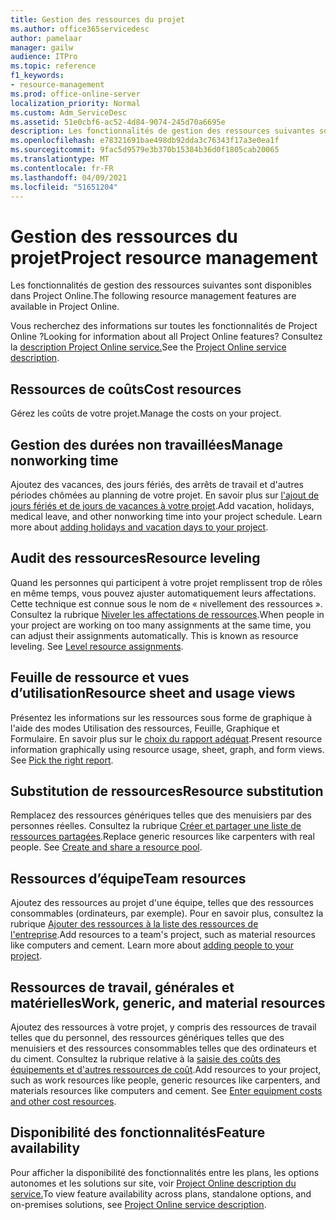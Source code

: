```yaml
---
title: Gestion des ressources du projet
ms.author: office365servicedesc
author: pamelaar
manager: gailw
audience: ITPro
ms.topic: reference
f1_keywords:
- resource-management
ms.prod: office-online-server
localization_priority: Normal
ms.custom: Adm_ServiceDesc
ms.assetid: 51e0cbf6-ac52-4d84-9074-245d70a6695e
description: Les fonctionnalités de gestion des ressources suivantes sont disponibles dans Project Online.
ms.openlocfilehash: e78321691bae498db92dda3c76343f17a3e0ea1f
ms.sourcegitcommit: 9fac5d9579e3b370b15384b36d0f1805cab20065
ms.translationtype: MT
ms.contentlocale: fr-FR
ms.lasthandoff: 04/09/2021
ms.locfileid: "51651204"
---
```

# <a name="project-resource-management"></a><span data-ttu-id="07241-103">Gestion des ressources du projet</span><span class="sxs-lookup"><span data-stu-id="07241-103">Project resource management</span></span>

<span data-ttu-id="07241-104">Les fonctionnalités de gestion des ressources suivantes sont disponibles dans Project Online.</span><span class="sxs-lookup"><span data-stu-id="07241-104">The following resource management features are available in Project Online.</span></span>
  
<span data-ttu-id="07241-105">Vous recherchez des informations sur toutes les fonctionnalités de Project Online ?</span><span class="sxs-lookup"><span data-stu-id="07241-105">Looking for information about all Project Online features?</span></span> <span data-ttu-id="07241-106">Consultez la [description Project Online service.](project-online-service-description.md)</span><span class="sxs-lookup"><span data-stu-id="07241-106">See the [Project Online service description](project-online-service-description.md).</span></span>
  
## <a name="cost-resources"></a><span data-ttu-id="07241-107">Ressources de coûts</span><span class="sxs-lookup"><span data-stu-id="07241-107">Cost resources</span></span>

<span data-ttu-id="07241-108">Gérez les coûts de votre projet.</span><span class="sxs-lookup"><span data-stu-id="07241-108">Manage the costs on your project.</span></span>
  
## <a name="manage-nonworking-time"></a><span data-ttu-id="07241-109">Gestion des durées non travaillées</span><span class="sxs-lookup"><span data-stu-id="07241-109">Manage nonworking time</span></span>

<span data-ttu-id="07241-p102">Ajoutez des vacances, des jours fériés, des arrêts de travail et d'autres périodes chômées au planning de votre projet. En savoir plus sur [l'ajout de jours fériés et de jours de vacances à votre projet](https://go.microsoft.com/fwlink/p/?LinkId=271337).</span><span class="sxs-lookup"><span data-stu-id="07241-p102">Add vacation, holidays, medical leave, and other nonworking time into your project schedule. Learn more about [adding holidays and vacation days to your project](https://go.microsoft.com/fwlink/p/?LinkId=271337).</span></span>
  
## <a name="resource-leveling"></a><span data-ttu-id="07241-112">Audit des ressources</span><span class="sxs-lookup"><span data-stu-id="07241-112">Resource leveling</span></span>

<span data-ttu-id="07241-p103">Quand les personnes qui participent à votre projet remplissent trop de rôles en même temps, vous pouvez ajuster automatiquement leurs affectations. Cette technique est connue sous le nom de « nivellement des ressources ». Consultez la rubrique [Niveler les affectations de ressources](https://go.microsoft.com/fwlink/p/?LinkId=271348).</span><span class="sxs-lookup"><span data-stu-id="07241-p103">When people in your project are working on too many assignments at the same time, you can adjust their assignments automatically. This is known as resource leveling. See [Level resource assignments](https://go.microsoft.com/fwlink/p/?LinkId=271348).</span></span>
  
## <a name="resource-sheet-and-usage-views"></a><span data-ttu-id="07241-116">Feuille de ressource et vues d’utilisation</span><span class="sxs-lookup"><span data-stu-id="07241-116">Resource sheet and usage views</span></span>

<span data-ttu-id="07241-p104">Présentez les informations sur les ressources sous forme de graphique à l'aide des modes Utilisation des ressources, Feuille, Graphique et Formulaire. En savoir plus sur le [choix du rapport adéquat](https://go.microsoft.com/fwlink/?LinkId=402920).</span><span class="sxs-lookup"><span data-stu-id="07241-p104">Present resource information graphically using resource usage, sheet, graph, and form views. See [Pick the right report](https://go.microsoft.com/fwlink/?LinkId=402920).</span></span>
  
## <a name="resource-substitution"></a><span data-ttu-id="07241-119">Substitution de ressources</span><span class="sxs-lookup"><span data-stu-id="07241-119">Resource substitution</span></span>

<span data-ttu-id="07241-p105">Remplacez des ressources génériques telles que des menuisiers par des personnes réelles. Consultez la rubrique [Créer et partager une liste de ressources partagées](https://go.microsoft.com/fwlink/?LinkId=402921).</span><span class="sxs-lookup"><span data-stu-id="07241-p105">Replace generic resources like carpenters with real people. See [Create and share a resource pool](https://go.microsoft.com/fwlink/?LinkId=402921).</span></span>
  
## <a name="team-resources"></a><span data-ttu-id="07241-122">Ressources d’équipe</span><span class="sxs-lookup"><span data-stu-id="07241-122">Team resources</span></span>

<span data-ttu-id="07241-p106">Ajoutez des ressources au projet d'une équipe, telles que des ressources consommables (ordinateurs, par exemple). Pour en savoir plus, consultez la rubrique [Ajouter des ressources à la liste des ressources de l'entreprise](https://go.microsoft.com/fwlink/p/?LinkId=271347).</span><span class="sxs-lookup"><span data-stu-id="07241-p106">Add resources to a team's project, such as material resources like computers and cement. Learn more about [adding people to your project](https://go.microsoft.com/fwlink/p/?LinkId=271347).</span></span>
  
## <a name="work-generic-and-material-resources"></a><span data-ttu-id="07241-125">Ressources de travail, générales et matérielles</span><span class="sxs-lookup"><span data-stu-id="07241-125">Work, generic, and material resources</span></span>

<span data-ttu-id="07241-p107">Ajoutez des ressources à votre projet, y compris des ressources de travail telles que du personnel, des ressources génériques telles que des menuisiers et des ressources consommables telles que des ordinateurs et du ciment. Consultez la rubrique relative à la [saisie des coûts des équipements et d'autres ressources de coût](https://go.microsoft.com/fwlink/?LinkId=402922).</span><span class="sxs-lookup"><span data-stu-id="07241-p107">Add resources to your project, such as work resources like people, generic resources like carpenters, and materials resources like computers and cement. See [Enter equipment costs and other cost resources](https://go.microsoft.com/fwlink/?LinkId=402922).</span></span>
  
## <a name="feature-availability"></a><span data-ttu-id="07241-128">Disponibilité des fonctionnalités</span><span class="sxs-lookup"><span data-stu-id="07241-128">Feature availability</span></span>

<span data-ttu-id="07241-129">Pour afficher la disponibilité des fonctionnalités entre les plans, les options autonomes et les solutions sur site, voir [Project Online description du service.](project-online-service-description.md)</span><span class="sxs-lookup"><span data-stu-id="07241-129">To view feature availability across plans, standalone options, and on-premises solutions, see [Project Online service description](project-online-service-description.md).</span></span>
  

